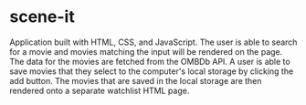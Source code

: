 # scene-it
Application built with HTML, CSS, and JavaScript. The user is able to search for a movie and movies matching the input will be rendered on the page.
The data for the movies are fetched from the OMBDb API. A user is able to save movies that they select to the computer's local storage by clicking the add button. 
The movies that are saved in the local storage are then rendered onto a separate watchlist HTML page.
